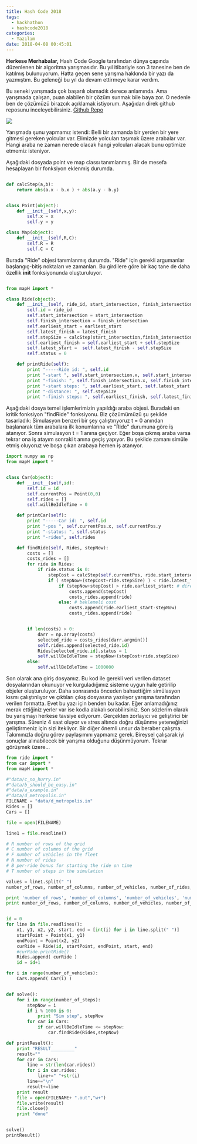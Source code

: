 ```yaml
---
title: Hash Code 2018
tags:
  - hackhathon
  - hashcode2018
categories:
  - Yazılım
date: 2018-04-08 00:45:01
---
```


**Herkese Merhabalar,**
Hash Code Google tarafından dünya çapında düzenlenen bir algoritma yarışmasıdır. Bu yıl itibariyle son 3 tanesine ben de katılmış bulunuyorum. Hatta geçen sene yarışma hakkında bir yazı da yazmıştım. Bu geleneği bu yıl da devam ettirmeye karar verdım. 

Bu seneki yarışmada çok başarılı olamadık derece anlamında. Ama yarışmada çalışan, puan alabilen bir çözüm sunmak bile baya zor. O nedenle ben de çözümüzü birazcık açıklamak istiyorum. Aşağıdan direk github reposunu inceleyebilirsiniz.
[Github Repo](https://github.com/mozanunal/hashcode-2018-qualificationQuestion)

![](https://i.ytimg.com/vi/BCv_7yXNuP4/maxresdefault.jpg)


Yarışmada şunu yapmamız istendi: Belli bir zamanda bir yerden bir yere gitmesi gereken yolcular var. Elimizde yolcuları taşımak üzere arabalar var. Hangi araba ne zaman nerede olacak hangi yolcuları alacak bunu optimize etmemiz isteniyor.

Aşağıdaki dosyada point ve map classı tanımlanmış. Bir de mesefa hesaplayan bir fonksiyon eklenmiş durumda.
```python

def calcStep(a,b):
    return abs(a.x - b.x ) + abs(a.y - b.y)


class Point(object):
    def __init__(self,x,y):
        self.x = x
        self.y = y

class Map(object):
    def __init__(self,R,C):
        self.R = R
        self.C = C
```

Burada "Ride" objesi tanımlanmış durumda. "Ride" için gerekli argumanlar başlangıç-bitiş noktaları ve zamanları. Bu girdilere göre bir kaç tane de daha özellik __init__ fonksiyonunda oluşturuluyor. 
```python

from mapH import *

class Ride(object):
    def __init__(self, ride_id, start_intersection, finish_intersection, earliest_start, latest_finish):
        self.id = ride_id
        self.start_intersection = start_intersection
        self.finish_intersection = finish_intersection
        self.earliest_start = earliest_start
        self.latest_finish = latest_finish
        self.stepSize = calcStep(start_intersection,finish_intersection)
        self.earliest_finish = self.earliest_start + self.stepSize
        self.latest_start =  self.latest_finish - self.stepSize
        self.status = 0

    def printRide(self):
        print "-----Ride id: ", self.id
        print "-start ", self.start_intersection.x, self.start_intersection.y
        print "-finish: ", self.finish_intersection.x, self.finish_intersection.y
        print "-start steps: ", self.earliest_start, self.latest_start
        print "-distance: ", self.stepSize
        print "-finish steps: ", self.earliest_finish, self.latest_finish
```

Aşağıdaki dosya temel işlemlerimizin yapıldığı araba objesi. Buradaki en kritik fonksiyon "findRide" fonksiyonu. Biz çözümümüzü şu şekilde tasarladık: Simulasyon benzeri bir şey çalıştırıyoruz t = 0 anından başlanarak tüm arabalara ilk konumlarına ve "Ride" durumuna göre iş atanıyor. Sonra simulasyon t = 1 anına geçiyor. Eğer boşa çıkmış araba varsa tekrar ona iş atayım sonraki t anına geçiş yapıyor. Bu şekilde zamanı simüle etmiş oluyoruz ve boşa çıkan arabaya hemen iş atanıyor. 
```python
import numpy as np
from mapH import *


class Car(object):
    def __init__(self,id):
        self.id = id
        self.currentPos = Point(0,0)
        self.rides = []
        self.willBeIdleTime = 0

    def printCar(self):
        print "-----Car id: ", self.id
        print "-pos ", self.currentPos.x, self.currentPos.y
        print "-status: ", self.status
        print "-rides", self.rides

    def findRide(self, Rides, stepNow):
        costs = []
        costs_rides = []
        for ride in Rides:
            if ride.status is 0:
                stepCost = calcStep(self.currentPos, ride.start_intersection) 
                if ( stepNow+(stepCost+ride.stepSize) ) < ride.latest_finish:
                    if (stepNow+stepCost) > ride.earliest_start: # direk al git
                        costs.append(stepCost)
                        costs_rides.append(ride)
                    else: # beklemeli cost
                        costs.append(ride.earliest_start-stepNow)
                        costs_rides.append(ride)


        if len(costs) > 0:
            darr = np.array(costs)
            selected_ride = costs_rides[darr.argmin()]
            self.rides.append(selected_ride.id)
            Rides[selected_ride.id].status = 1
            self.willBeIdleTime = stepNow+(stepCost+ride.stepSize)
        else:
            self.willBeIdleTime = 1000000
```


Son olarak ana giriş dosyamız. Bu kod ile gerekli veri verilen dataset dosyalarından okunuyor ve kurguladığımız sisteme uygun hale getirilip objeler oluşturuluyor. Daha sonrasında önceden bahsettiğim simülasyon kısmı çalıştırılıyor ve çıktıları çıkış dosyasına yazılıyor yarışma tarafından verilen formatta. Evet bu yazı için benden bu kadar. Eğer anlamadığınız merak ettiğiniz yerler var ise kodla alakalı sorabilirsiniz. Son sözlerim olarak bu yarışmayı herkese tavsiye ediyorum. Gerçekten zorlayıcı ve geliştirici bir yarışma. Süreniz 4 saat oluyor ve stres altında doğru düşünme yeteneğinizi geliştirmeniz için sizi itekliyor. Bir diğer önemli unsur da beraber çalışma. Takımınızla doğru görev paylaşımını yapmanız gerek. Bireysel çalışarak iyi sonuçlar alınabilecek bir yarışma olduğunu düşünmüyorum. Tekrar görüşmek üzere...
```python
from ride import *
from car import *
from mapH import *

#"data/c_no_hurry.in"
#"data/b_should_be_easy.in"
#"data/a_example.in"
#"data/d_metropolis.in"
FILENAME = "data/d_metropolis.in"
Rides = []
Cars = []

file = open(FILENAME)

line1 = file.readline()

# R number of rows of the grid
# C number of columns of the grid
# F number of vehicles in the fleet
# N number of rides
# B per-ride bonus for starting the ride on time
# T number of steps in the simulation

values = line1.split(" ")
number_of_rows, number_of_columns, number_of_vehicles, number_of_rides, per_ride_bonus, number_of_steps = [int(v) for v in values]

print 'number_of_rows', 'number_of_columns', 'number_of_vehicles', 'number_of_rides', 'per_ride_bonus', 'number_of_steps'
print number_of_rows, number_of_columns, number_of_vehicles, number_of_rides, per_ride_bonus, number_of_steps


id = 0
for line in file.readlines():
    x1, y1, x2, y2, start, end = [int(i) for i in line.split(" ")]
    startPoint = Point(x1, y1)
    endPoint = Point(x2, y2)
    curRide = Ride(id, startPoint, endPoint, start, end)
    #curRide.printRide()
    Rides.append( curRide )
    id = id+1

for i in range(number_of_vehicles):
    Cars.append( Car(i) )


def solve():
    for i in range(number_of_steps):
        stepNow = i
        if i % 1000 is 0:
            print "Sim step", stepNow
        for car in Cars:
            if car.willBeIdleTime <= stepNow:
                car.findRide(Rides,stepNow)

def printResult():
    print "RESULT_________"
    result=""
    for car in Cars:
        line = str(len(car.rides))
        for i in car.rides:
            line+=" "+str(i)
        line+="\n"
        result+=line
    print result
    file = open(FILENAME+ ".out","w+")
    file.write(result)
    file.close()
    print "done"


solve()
printResult()
```